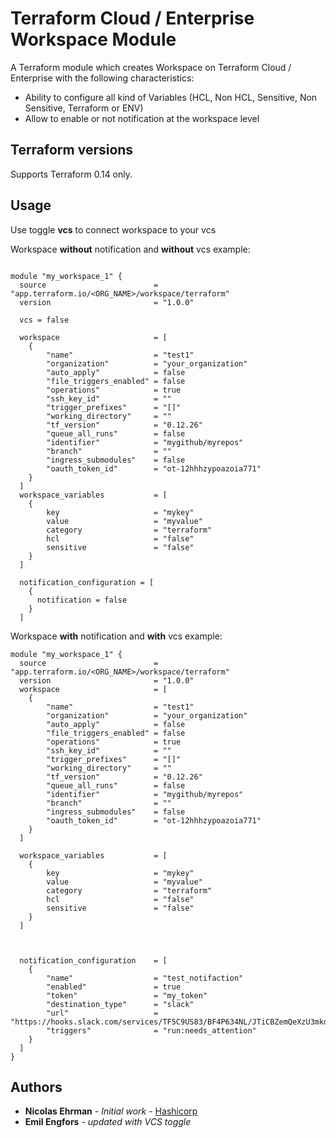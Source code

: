 # Terraform Cloud / Enterprise Workspace Module

A Terraform module which creates Workspace on Terraform Cloud / Enterprise with the following characteristics:
- Ability to configure all kind of Variables (HCL, Non HCL, Sensitive, Non Sensitive, Terraform or ENV)
- Allow to enable or not notification at the workspace level

## Terraform versions

Supports Terraform 0.14 only.

## Usage

Use toggle **vcs** to connect workspace to your vcs  

Workspace **without** notification and **without** vcs example: 

```hcl

module "my_workspace_1" {
  source                        = "app.terraform.io/<ORG_NAME>/workspace/terraform"
  version                       = "1.0.0"

  vcs = false

  workspace                     = [
    {
        "name"                  = "test1"
        "organization"          = "your_organization"
        "auto_apply"            = false
        "file_triggers_enabled" = false
        "operations"            = true
        "ssh_key_id"            = ""
        "trigger_prefixes"      = "[]"
        "working_directory"     = ""
        "tf_version"            = "0.12.26"
        "queue_all_runs"        = false
        "identifier"            = "mygithub/myrepos"
        "branch"                = ""
        "ingress_submodules"    = false
        "oauth_token_id"        = "ot-12hhhzypoazoia771"
    }
  ]
  workspace_variables           = [
    {
        key                     = "mykey"
        value                   = "myvalue"
        category                = "terraform"
        hcl                     = "false"
        sensitive               = "false"
    } 
  ]

  notification_configuration = [
    {
      notification = false
    }
  ]

```

Workspace **with** notification and **with** vcs example: 

```hcl
module "my_workspace_1" {
  source                        = "app.terraform.io/<ORG_NAME>/workspace/terraform"
  version                       = "1.0.0"
  workspace                     = [
    {
        "name"                  = "test1"
        "organization"          = "your_organization"
        "auto_apply"            = false
        "file_triggers_enabled" = false
        "operations"            = true
        "ssh_key_id"            = ""
        "trigger_prefixes"      = "[]"
        "working_directory"     = ""
        "tf_version"            = "0.12.26"
        "queue_all_runs"        = false
        "identifier"            = "mygithub/myrepos"
        "branch"                = ""
        "ingress_submodules"    = false
        "oauth_token_id"        = "ot-12hhhzypoazoia771"
    }
  ]

  workspace_variables           = [
    {
        key                     = "mykey"
        value                   = "myvalue"
        category                = "terraform"
        hcl                     = "false"
        sensitive               = "false"
    } 
  ]



  notification_configuration    = [
    {
        "name"                  = "test_notifaction"
        "enabled"               = true
        "token"                 = "my_token"
        "destination_type"      = "slack"
        "url"                   = "https://hooks.slack.com/services/TF5C9US83/BF4P634NL/JTiCBZemQeXzU3mkdUHssjU"
        "triggers"              = "run:needs_attention"
    }
  ]
}

```

## Authors

* **Nicolas Ehrman** - *Initial work* - [Hashicorp](https://www.hashicorp.com)
* **Emil Engfors** - *updated with VCS toggle*



